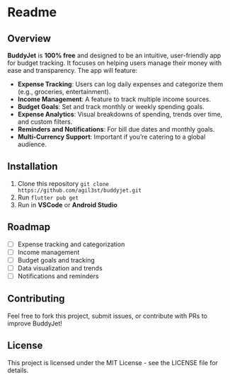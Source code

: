 # Readme

## Overview

**BuddyJet** is **100% free** and designed to be an intuitive, user-friendly app for budget tracking. It focuses on helping users manage their money with ease and transparency. The app will feature:

* **Expense Tracking**: Users can log daily expenses and categorize them (e.g., groceries, entertainment).
* **Income Management**: A feature to track multiple income sources.
* **Budget Goals**: Set and track monthly or weekly spending goals.
* **Expense Analytics**: Visual breakdowns of spending, trends over time, and custom filters.
* **Reminders and Notifications**: For bill due dates and monthly goals.
* **Multi-Currency Support**: Important if you’re catering to a global audience.

## Installation

1. Clone this repository
   `git clone https://github.com/agil3st/buddyjet.git`
2. Run `flutter pub get`
3. Run in **VSCode** or **Android Studio**

## Roadmap

- [ ] Expense tracking and categorization
- [ ] Income management
- [ ] Budget goals and tracking
- [ ] Data visualization and trends
- [ ] Notifications and reminders

## Contributing

Feel free to fork this project, submit issues, or contribute with PRs to improve BuddyJet!

## License

This project is licensed under the MIT License - see the LICENSE file for details.



